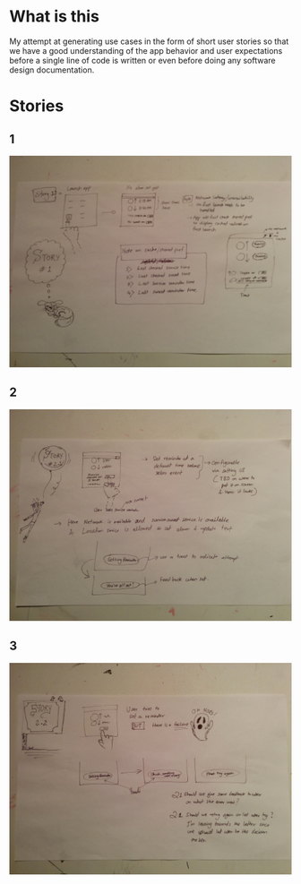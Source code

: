 # What is this
My attempt at generating use cases in the form of short user stories so that we
have a good understanding of the app behavior and user expectations before a single line of code
is written or even before doing any software design documentation.

# Stories

## 1
![](https://raw.githubusercontent.com/hckrtst/sol/master/design/images/story1.1.jpg)

## 2
![](https://raw.githubusercontent.com/hckrtst/sol/master/design/images/story2.1.jpg)

## 3
![](https://raw.githubusercontent.com/hckrtst/sol/master/design/images/story2.2.jpg)
